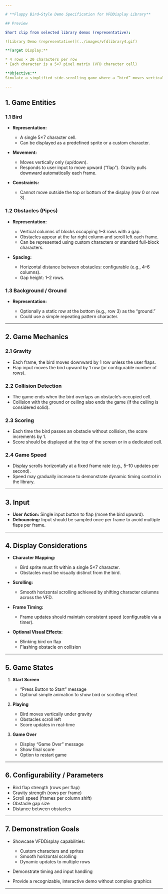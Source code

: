 ```yaml
---

# **Flappy Bird–Style Demo Specification for VFDDisplay Library**

## Preview

Short clip from selected library demos (representative):

![Library Demo (representative)](../images/vfdlibrary4.gif)

**Target Display:**

* 4 rows × 20 characters per row
* Each character is a 5×7 pixel matrix (VFD character cell)

**Objective:**
Simulate a simplified side-scrolling game where a “bird” moves vertically through gaps in obstacles. The player controls the bird’s vertical position to avoid collisions with obstacles. The game should demonstrate the VFDDisplay library’s graphics and timing capabilities.

---
```


## **1. Game Entities**

### 1.1 Bird

* **Representation:**

  * A single 5×7 character cell.
  * Can be displayed as a predefined sprite or a custom character.
* **Movement:**

  * Moves vertically only (up/down).
  * Responds to user input to move upward (“flap”). Gravity pulls downward automatically each frame.
* **Constraints:**

  * Cannot move outside the top or bottom of the display (row 0 or row 3).

### 1.2 Obstacles (Pipes)

* **Representation:**

  * Vertical columns of blocks occupying 1–3 rows with a gap.
  * Obstacles appear at the far right column and scroll left each frame.
  * Can be represented using custom characters or standard full-block characters.
* **Spacing:**

  * Horizontal distance between obstacles: configurable (e.g., 4–6 columns).
  * Gap height: 1–2 rows.

### 1.3 Background / Ground

* **Representation:**

  * Optionally a static row at the bottom (e.g., row 3) as the “ground.”
  * Could use a simple repeating pattern character.

---

## **2. Game Mechanics**

### 2.1 Gravity

* Each frame, the bird moves downward by 1 row unless the user flaps.
* Flap input moves the bird upward by 1 row (or configurable number of rows).

### 2.2 Collision Detection

* The game ends when the bird overlaps an obstacle’s occupied cell.
* Collision with the ground or ceiling also ends the game (if the ceiling is considered solid).

### 2.3 Scoring

* Each time the bird passes an obstacle without collision, the score increments by 1.
* Score should be displayed at the top of the screen or in a dedicated cell.

### 2.4 Game Speed

* Display scrolls horizontally at a fixed frame rate (e.g., 5–10 updates per second).
* Speed may gradually increase to demonstrate dynamic timing control in the library.

---

## **3. Input**

* **User Action:** Single input button to flap (move the bird upward).
* **Debouncing:** Input should be sampled once per frame to avoid multiple flaps per frame.

---

## **4. Display Considerations**

* **Character Mapping:**

  * Bird sprite must fit within a single 5×7 character.
  * Obstacles must be visually distinct from the bird.
* **Scrolling:**

  * Smooth horizontal scrolling achieved by shifting character columns across the VFD.
* **Frame Timing:**

  * Frame updates should maintain consistent speed (configurable via a timer).
* **Optional Visual Effects:**

  * Blinking bird on flap
  * Flashing obstacle on collision

---

## **5. Game States**

1. **Start Screen**

   * “Press Button to Start” message
   * Optional simple animation to show bird or scrolling effect

2. **Playing**

   * Bird moves vertically under gravity
   * Obstacles scroll left
   * Score updates in real-time

3. **Game Over**

   * Display “Game Over” message
   * Show final score
   * Option to restart game

---

## **6. Configurability / Parameters**

* Bird flap strength (rows per flap)
* Gravity strength (rows per frame)
* Scroll speed (frames per column shift)
* Obstacle gap size
* Distance between obstacles

---

## **7. Demonstration Goals**

* Showcase VFDDisplay capabilities:

  * Custom characters and sprites
  * Smooth horizontal scrolling
  * Dynamic updates to multiple rows
* Demonstrate timing and input handling
* Provide a recognizable, interactive demo without complex graphics

---
